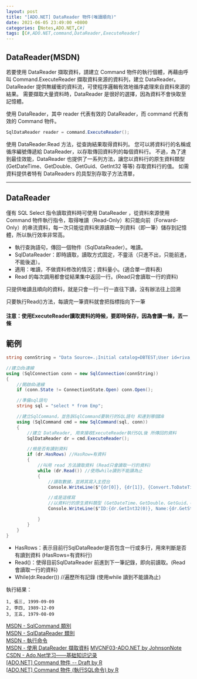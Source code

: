 ```yaml
---
layout: post
title: "[ADO.NET] DataReader 物件(唯讀順向)"
date: 2021-06-05 23:49:00 +0800
categories: [Notes,ADO.NET,C#]
tags: [C#,ADO.NET,command,DataReader,ExecuteReader]
---
```


## DataReader(MSDN)

若要使用 DataReader 擷取資料，請建立 Command 物件的執行個體，再藉由呼叫 Command.ExecuteReader 擷取資料來源的資料列，建立 DataReader。 DataReader 提供無緩衝的資料流，可使程序邏輯有效地循序處理來自資料來源的結果。 需要擷取大量資料時，DataReader 是很好的選擇，因為資料不會快取至記憶體。     

使用 DataReader，其中 reader 代表有效的 DataReader，而 command 代表有效的 Command 物件。

```c#
SqlDataReader reader = command.ExecuteReader();
```

使用 DataReader.Read 方法，從查詢結果取得資料列。 您可以將資料行的名稱或循序編號傳遞給 DataReader，以存取傳回資料列的每個資料行。 不過，為了達到最佳效能，DataReader 也提供了一系列方法，讓您以資料行的原生資料類型 (GetDateTime、GetDouble、GetGuid、GetInt32 等等) 存取資料行的值。 如需資料提供者特有 DataReaders 的具型別存取子方法清單，

---

## DataReader

僅有 SQL Select 指令讀取資料時可使用 DataReader ，從資料來源使用 Command 物件執行指令，取得唯讀（Read-Only）和只能向前（Forward-Only）的串流資料，每一次只能從資料來源讀取一列資料（即一筆）儲存到記憶體，所以執行效率非常高。
        
- 執行查詢語句，傳回一個物件（SqlDataReader）。唯讀。
- SqlDataReader：即時讀取，讀取方式固定，不靈活（只進不出，只能前進，不能後退）。
- 適用：唯讀，不做資料修改的情況；資料量小。(適合單一資料表)
- Read 的每次調用都會從結果集中返回一行。(Read只會讀取一行的資料)

只提供唯讀且順向的資料，就是只會一行一行一直往下讀，沒有辦法往上回溯        

只要執行Read()方法，每讀完一筆資料就會把指標指向下一筆      

#### 注意：使用ExecuteReader讀取資料的時候，要即時保存，因為會讀一條，丟一條

## 範例

```c#
string connString = "Data Source=.;Initial catalog=DBTEST;User id=riva;Password=1234;Encrypt=true;Trust Server Certificate=True";

//建立db連線
using (SqlConnection conn = new SqlConnection(connString))
{
    //開啟db連線
    if (conn.State != ConnectionState.Open) conn.Open();

    //準備sql語句
    string sql = "select * from Emp";

    //建立SqlCommand，並告訴SqlCommand要執行的SQL語句 和連到哪個DB
    using (SqlCommand cmd = new SqlCommand(sql, conn))
    {
        //建立 DataReader, 用來接收ExecuteReader執行SQL後 所傳回的資料
        SqlDataReader dr = cmd.ExecuteReader();

        //檢是否有讀到資料
        if (dr.HasRows) //HasRow=有資料
        {
            //叫用 read 方法讀取資料 (Read只會讀取一行的資料)
            while (dr.Read()) //使用while讀到不能讀為止
            {
                //讀取數據，並將其寫入主控台
                Console.WriteLine($"{dr[0]}, {dr[1]}, {Convert.ToDateTime(dr[2]).ToString("yyyy-MM-dd")}");

                //或是這樣寫
                //以資料行的原生資料類型 (GetDateTime、GetDouble、GetGuid、GetInt32 等等) 存取資料行的值
                Console.WriteLine($"ID:{dr.GetInt32(0)}, Name:{dr.GetString(1)}");

            }
        }
    }
}
```

- HasRows：表示目前行SqlDataReader是否包含一行或多行，用來判斷是否有讀到資料 (HasRows=有資料行)
- Read()：使得目前SqlDataReader 前進到下一筆記錄，即向前讀取。(Read 會讀取一行的資料)
- While(dr.Reader()) //遍歷所有記錄 (使用while 讀到不能讀為止)     

執行結果：

```
1, 張三, 1999-09-09
2, 李四, 1989-12-09
3, 王五, 1979-08-09
```


[MSDN - SqlCommand 類別](https://learn.microsoft.com/zh-tw/dotnet/api/system.data.sqlclient.sqlcommand?view=netframework-4.8.1&viewFallbackFrom=dotnet-plat-ext-8.0)        
[MSDN - SqlDataReader 類別](https://learn.microsoft.com/zh-tw/dotnet/api/system.data.sqlclient.sqldatareader?view=netframework-4.8.1&viewFallbackFrom=dotnet-plat-ext-8.0)       
[MSDN - 執行命令](https://learn.microsoft.com/zh-tw/dotnet/framework/data/adonet/executing-a-command)  
[MSDN - 使用 DataReader 擷取資料](https://learn.microsoft.com/zh-tw/dotnet/framework/data/adonet/retrieving-data-using-a-datareader)
[MVCNF03-ADO.NET  by JohnsonNote](https://hackmd.io/@johnsonnote/webdesign/https%3A%2F%2Fhackmd.io%2F%40johnsonnote%2Fadonet)  
[CSDN - Ado.Net学习——基础知识记录](https://blog.csdn.net/SQWH_SSGS/article/details/109303103)   
[[ADO.NET] Command 物件 -- Draft  by R](https://riivalin.github.io/posts/2021/06/adonet-commad-draft/)    
[[ADO.NET] Command 物件 (執行SQL命令) by R](https://riivalin.github.io/posts/2021/06/adonet-command/)